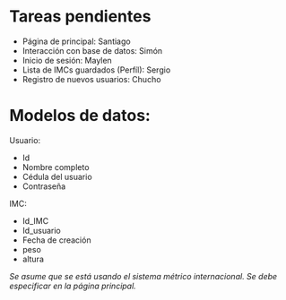 # Tareas pendientes

- Página de principal: Santiago
- Interacción con base de datos: Simón
- Inicio de sesión: Maylen
- Lista de IMCs guardados (Perfíl): Sergio
- Registro de nuevos usuarios: Chucho 

# Modelos de datos:

Usuario:
- Id
- Nombre completo
- Cédula del usuario
- Contraseña

IMC:
- Id_IMC
- Id_usuario
- Fecha de creación
- peso 
- altura

*Se asume que se está usando el sistema métrico internacional.*
*Se debe especificar en la página principal.*